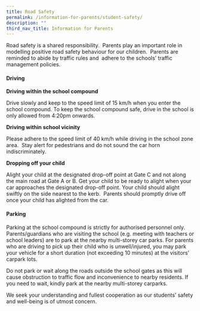 ```yaml
---
title: Road Safety
permalink: /information-for-parents/student-safety/
description: ""
third_nav_title: Information for Parents
---
```

Road safety is a shared responsibility.  Parents play an important role in modelling positive road safety behaviour for our children.  Parents are reminded to abide by traffic rules and  adhere to the schools’ traffic management policies.

#### **Driving**

**Driving within the school compound**

Drive slowly and keep to the speed limit of 15 km/h when you enter the school compound. To keep the school compound safe, drive in the school is only allowed from 4:20pm onwards.

**Driving within school vicinity**

Please adhere to the speed limit of 40 km/h while driving in the school zone area.  Stay alert for pedestrians and do not sound the car horn indiscriminately.

**Dropping off your child**

Alight your child at the designated drop-off point at Gate C and not along the main road at Gate A or B. Get your child to be ready to alight when your car approaches the designated drop-off point. Your child should alight swiftly on the side nearest to the kerb.  Parents should promptly drive off once your child has alighted from the car.

#### **Parking**

Parking at the school compound is strictly for authorised personnel only.  Parents/guardians who are visiting the school (e.g. meeting with teachers or school leaders) are to park at the nearby multi-storey car parks. For parents who are driving to pick up their child who is unwell/injured, you may park your vehicle for a short duration (not exceeding 10 minutes) at the visitors’ carpark lots.

Do not park or wait along the roads outside the school gates as this will cause obstruction to traffic flow and inconvenience to nearby residents. If you need to wait, kindly park at the nearby multi-storey carparks.

We seek your understanding and fullest cooperation as our students’ safety and well-being is of utmost concern.